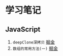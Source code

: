 # 学习笔记
## JavaScript
1. `deepClone深拷贝`
[掘金](https://juejin.cn/post/7248606302896013370)
2. `数组的常用方法(一)`
[掘金](https://juejin.cn/post/7248921465245089848)
